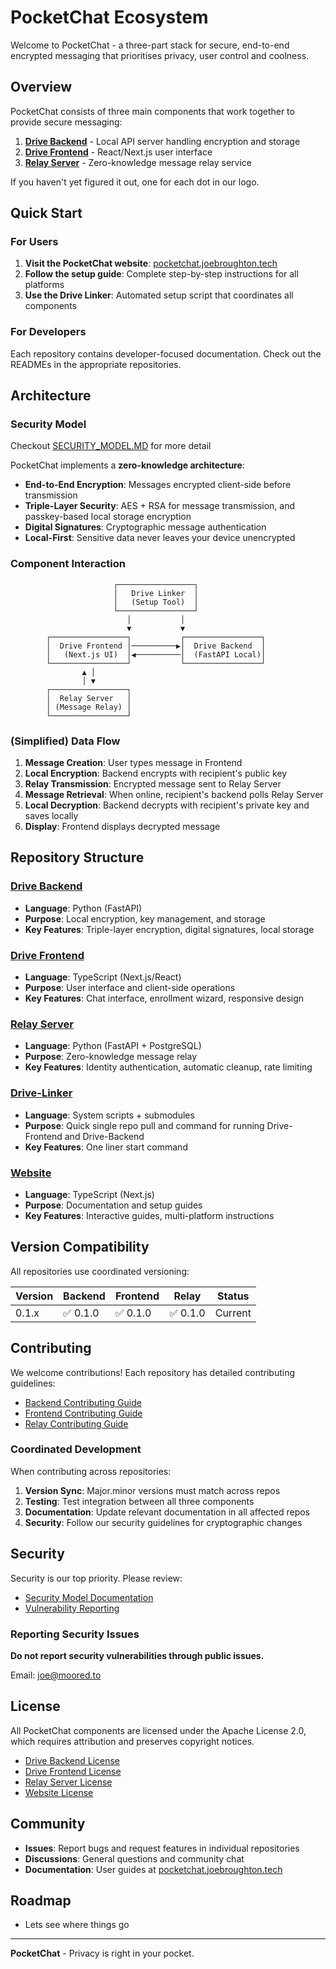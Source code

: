# PocketChat Ecosystem

Welcome to PocketChat - a three-part stack for secure, end-to-end encrypted messaging that prioritises privacy, user control and coolness.

## Overview

PocketChat consists of three main components that work together to provide secure messaging:

1. **[Drive Backend](https://github.com/pocketchat/drive-backend)** - Local API server handling encryption and storage
2. **[Drive Frontend](https://github.com/pocketchat/drive-frontend)** - React/Next.js user interface
3. **[Relay Server](https://github.com/pocketchat/relay-server)** - Zero-knowledge message relay service

If you haven't yet figured it out, one for each dot in our logo.

## Quick Start

### For Users

1. **Visit the PocketChat website**: [pocketchat.joebroughton.tech](https://pocketchat.joebroughton.tech)
2. **Follow the setup guide**: Complete step-by-step instructions for all platforms
3. **Use the Drive Linker**: Automated setup script that coordinates all components

### For Developers

Each repository contains developer-focused documentation. Check out the READMEs in the appropriate repositories.

## Architecture

### Security Model

Checkout [SECURITY_MODEL.MD](https://github.com/PocketChat/Relay-Server/blob/master/SECURITY_MODEL.md) for more detail

PocketChat implements a **zero-knowledge architecture**:

- **End-to-End Encryption**: Messages encrypted client-side before transmission
- **Triple-Layer Security**: AES + RSA for message transmission, and passkey-based local storage encryption
- **Digital Signatures**: Cryptographic message authentication
- **Local-First**: Sensitive data never leaves your device unencrypted

### Component Interaction


```
                       ┌─────────────────┐
                       │   Drive Linker  │
                       │   (Setup Tool)  │
                       └─────────────────┘
                          │           │
                          ▼           ▼
        ┌─────────────────┐           ┌─────────────────┐
        │  Drive Frontend │──────────▶│  Drive Backend  │
        │   (Next.js UI)  │◀──────────│  (FastAPI Local)│
        └─────────────────┘           └─────────────────┘
                ▲ │
                │ ▼
        ┌─────────────────┐
        │  Relay Server   │
        │ (Message Relay) │
        └─────────────────┘
```

### (Simplified) Data Flow

1. **Message Creation**: User types message in Frontend
2. **Local Encryption**: Backend encrypts with recipient's public key
3. **Relay Transmission**: Encrypted message sent to Relay Server
4. **Message Retrieval**: When online, recipient's backend polls Relay Server
5. **Local Decryption**: Backend decrypts with recipient's private key and saves locally
6. **Display**: Frontend displays decrypted message

## Repository Structure

### [Drive Backend](https://github.com/pocketchat/drive-backend)

- **Language**: Python (FastAPI)
- **Purpose**: Local encryption, key management, and storage
- **Key Features**: Triple-layer encryption, digital signatures, local storage

### [Drive Frontend](https://github.com/pocketchat/drive-frontend)

- **Language**: TypeScript (Next.js/React)
- **Purpose**: User interface and client-side operations
- **Key Features**: Chat interface, enrollment wizard, responsive design

### [Relay Server](https://github.com/pocketchat/relay-server)

- **Language**: Python (FastAPI + PostgreSQL)
- **Purpose**: Zero-knowledge message relay
- **Key Features**: Identity authentication, automatic cleanup, rate limiting

### [Drive-Linker](https://github.com/pocketchat/drive-linker)

- **Language**: System scripts + submodules
- **Purpose**: Quick single repo pull and command for running Drive-Frontend and Drive-Backend
- **Key Features**: One liner start command

### [Website](https://github.com/pocketchat/pocket-chat-website)

- **Language**: TypeScript (Next.js)
- **Purpose**: Documentation and setup guides
- **Key Features**: Interactive guides, multi-platform instructions

## Version Compatibility

All repositories use coordinated versioning:

| Version | Backend  | Frontend | Relay    | Status  |
| ------- | -------- | -------- | -------- | ------- |
| 0.1.x   | ✅ 0.1.0 | ✅ 0.1.0 | ✅ 0.1.0 | Current |

## Contributing

We welcome contributions! Each repository has detailed contributing guidelines:

- [Backend Contributing Guide](https://github.com/pocketchat/drive-backend/blob/main/CONTRIBUTING.md)
- [Frontend Contributing Guide](https://github.com/pocketchat/drive-frontend/blob/main/CONTRIBUTING.md)
- [Relay Contributing Guide](https://github.com/pocketchat/relay-server/blob/main/CONTRIBUTING.md)

### Coordinated Development

When contributing across repositories:

1. **Version Sync**: Major.minor versions must match across repos
2. **Testing**: Test integration between all three components
3. **Documentation**: Update relevant documentation in all affected repos
4. **Security**: Follow our security guidelines for cryptographic changes

## Security

Security is our top priority. Please review:

- [Security Model Documentation](https://github.com/pocketchat/relay-server/blob/main/SECURITY_MODEL.md)
- [Vulnerability Reporting](https://github.com/pocketchat/drive-backend/blob/main/SECURITY.md)

### Reporting Security Issues

**Do not report security vulnerabilities through public issues.**

Email: [joe@moored.to](mailto:joe@moored.to)

## License

All PocketChat components are licensed under the Apache License 2.0, which requires attribution and preserves copyright notices.

- [Drive Backend License](https://github.com/pocketchat/drive-backend/blob/main/LICENSE)
- [Drive Frontend License](https://github.com/pocketchat/drive-frontend/blob/main/LICENSE)
- [Relay Server License](https://github.com/pocketchat/relay-server/blob/main/LICENSE)
- [Website License](https://github.com/pocketchat/website/blob/main/LICENSE)

## Community

- **Issues**: Report bugs and request features in individual repositories
- **Discussions**: General questions and community chat
- **Documentation**: User guides at [pocketchat.joebroughton.tech](https://pocketchat.joebroughton.tech)

## Roadmap

- Lets see where things go

---

**PocketChat** - Privacy is right in your pocket.
